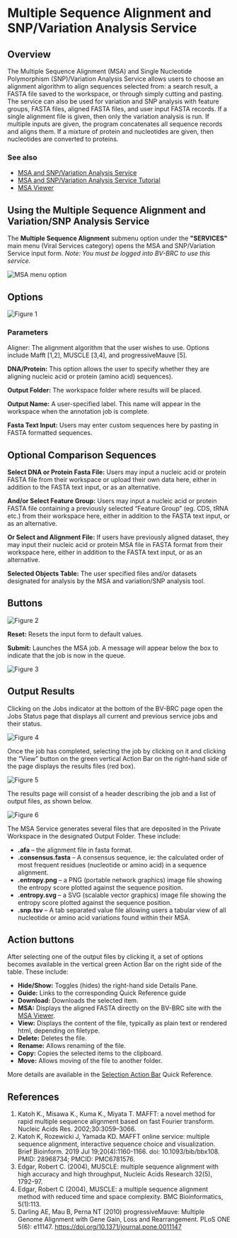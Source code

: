# Multiple Sequence Alignment and SNP/Variation Analysis Service

## Overview
The Multiple Sequence Alignment (MSA) and Single Nucleotide Polymorphism (SNP)/Variation Analysis Service allows users to choose an alignment algorithm to align sequences selected from: a search result, a FASTA file saved to the workspace, or through simply cutting and pasting. The service can also be used for variation and SNP analysis with feature groups, FASTA files, aligned FASTA files, and user input FASTA records. If a single alignment file is given, then only the variation analysis is run. If multiple inputs are given, the program concatenates all sequence records and aligns them. If a mixture of protein and nucleotides are given, then nucleotides are converted to proteins. 

### See also
* [MSA and SNP/Variation Analysis Service](https://beta.bv-brc.org/app/MSA)
* [MSA and SNP/Variation Analysis Service Tutorial](../tutorial/msa_snp_variation.html)
* [MSA Viewer](../other/msa_viewer.html)

## Using the Multiple Sequence Alignment and Variation/SNP Analysis Service
The **Multiple Sequence Alignment** submenu option under the **"SERVICES"** main menu (Viral Services category) opens the MSA and SNP/Variation Service input form. *Note: You must be logged into BV-BRC to use this service.*

![MSA menu option](../images/bv_services_menu.png) 

## Options

![Figure 1](../images/msa_Picture1.png "Figure 1") 

### Parameters
Aligner: The alignment algorithm that the user wishes to use. Options include Mafft [1,2], MUSCLE [3,4], and progressiveMauve [5]. 

**DNA/Protein:** This option allows the user to specify whether they are aligning nucleic acid or protein (amino acid) sequences). 

**Output Folder:** The workspace folder where results will be placed.

**Output Name:** A user-specified label. This name will appear in the workspace when the annotation job is complete.

**Fasta Text Input:** Users may enter custom sequences here by pasting in FASTA formatted sequences. 

## Optional Comparison Sequences
**Select DNA or Protein Fasta File:** Users may input a nucleic acid or protein FASTA file from their workspace or upload their own data here, either in addition to the FASTA text input, or as an alternative. 

**And/or Select Feature Group:** Users may input a nucleic acid or protein FASTA file containing a previously selected “Feature Group” (eg. CDS, tRNA etc.) from their workspace here, either in addition to the FASTA text input, or as an alternative.

**Or Select and Alignment File:** If users have previously aligned dataset, they may input their nucleic acid or protein MSA file in FASTA format from their workspace here, either in addition to the FASTA text input, or as an alternative.

**Selected Objects Table:** The user specified files and/or datasets designated for analysis by the MSA and variation/SNP analysis tool. 

## Buttons
![Figure 2](../images/msa_Picture2.png "Figure 2") 

**Reset:** Resets the input form to default values.

**Submit:** Launches the MSA job. A message will appear below the box to indicate that the job is now in the queue.

![Figure 3](../images/msa_Picture3.png "Figure 3") 

## Output Results
Clicking on the Jobs indicator at the bottom of the BV-BRC page open the Jobs Status page that displays all current and previous service jobs and their status.

![Figure 4](../images/msa_Picture4.png "Figure 4") 

Once the job has completed, selecting the job by clicking on it and clicking the “View” button on the green vertical Action Bar on the right-hand side of the page displays the results files (red box).

![Figure 5](../images/msa_Picture5.png "Figure 5") 

The results page will consist of a header describing the job and a list of output files, as shown below.

![Figure 6](../images/msa_Picture6.png "Figure 6")

The MSA Service generates several files that are deposited in the Private Workspace in the designated Output Folder. These include:
  - **.afa** – the alignment file in fasta format.
  - **.consensus.fasta** – A consensus sequence, ie: the calculated order of most frequent residues (nucleotide or amino acid) in a sequence alignment. 
  - **.entropy.png** –  a PNG (portable network graphics) image file showing the entropy score plotted against the sequence position. 
  - **.entropy.svg** – a SVG (scalable vector graphics) image file showing the entropy score plotted against the sequence position.
  - **.snp.tsv** – A tab separated value file allowing users a tabular view of all nucleotide or amino acid variations found within their MSA.

## Action buttons
After selecting one of the output files by clicking it, a set of options becomes available in the vertical green Action Bar on the right side of the table. These include:
  - **Hide/Show:** Toggles (hides) the right-hand side Details Pane.
  - **Guide:** Links to the corresponding Quick Reference guide
  - **Download:** Downloads the selected item.
  - **MSA:** Displays the aligned FASTA directly on the BV-BRC site with the [MSA Viewer](../other/msa_viewer.html).  
  - **View:** Displays the content of the file, typically as plain text or rendered html, depending on filetype.
  - **Delete:** Deletes the file.
  - **Rename:** Allows renaming of the file.
  - **Copy:** Copies the selected items to the clipboard.
  - **Move:** Allows moving of the file to another folder.
  
More details are available in the [Selection Action Bar](../action_bar.html) Quick Reference.

## References
1.	 Katoh K., Misawa K., Kuma K., Miyata T. MAFFT: a novel method for rapid multiple sequence alignment based on fast Fourier transform. Nucleic Acids Res. 2002;30:3059–3066. 
2.	Katoh K, Rozewicki J, Yamada KD. MAFFT online service: multiple sequence alignment, interactive sequence choice and visualization. Brief Bioinform. 2019 Jul 19;20(4):1160-1166. doi: 10.1093/bib/bbx108. PMID: 28968734; PMCID: PMC6781576.
3.	Edgar, Robert C. (2004), MUSCLE: multiple sequence alignment with high accuracy and high throughput, Nucleic Acids Research 32(5), 1792-97. 
4.	Edgar, Robert C (2004), MUSCLE: a multiple sequence alignment method with reduced time and space complexity. BMC Bioinformatics, 5(1):113.
5.	Darling AE, Mau B, Perna NT (2010) progressiveMauve: Multiple Genome Alignment with Gene Gain, Loss and Rearrangement. PLoS ONE 5(6): e11147. https://doi.org/10.1371/journal.pone.0011147
